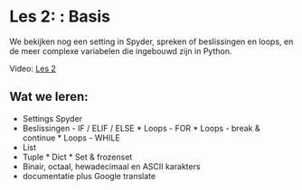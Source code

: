 # Les 2: : Basis

We bekijken nog een setting in Spyder, spreken of beslissingen en loops, en de meer complexe variabelen die ingebouwd zijn in Python.

Video: [Les 2](https://www.youtube.com/watch?v=cRL-DDtxIrg "Les 2")

## Wat we leren:
* Settings Spyder
* Beslissingen - IF / ELIF / ELSE
*​ Loops - FOR
*​ Loops - break & continue
*​ Loops - WHILE
* List
* Tuple
*​ Dict
*​ Set & frozenset
* Binair, octaal, hewadecimaal en ASCII karakters
* documentatie plus Google translate

